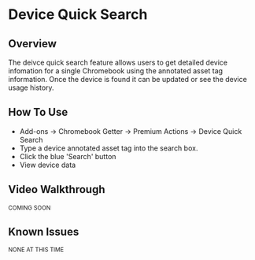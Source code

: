 # Device Quick Search

## Overview

The deivce quick search feature allows users to get detailed device infomation for a single Chromebook using the annotated asset tag information. Once the device is found it can be updated or see the device usage history.

## How To Use

* Add-ons -> Chromebook Getter -> Premium Actions -> Device Quick Search
* Type a device annotated asset tag into the search box.
* Click the blue 'Search' button
* View device data

## Video Walkthrough

<sup>COMING SOON</sup>

## Known Issues

<sup>NONE AT THIS TIME</sup>